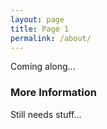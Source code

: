 ```yaml
---
layout: page
title: Page 1
permalink: /about/
---
```


Coming along...

### More Information

Still needs stuff...